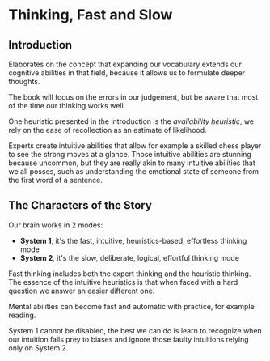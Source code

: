 # Thinking, Fast and Slow
## Introduction
Elaborates on the concept that expanding our vocabulary extends our cognitive abilities in that field, because it allows us to formulate deeper thoughts.

The book will focus on the errors in our judgement, but be aware that most of the time our thinking works well. 

One heuristic presented in the introduction is the *availability heuristic*, we rely on the ease of recollection as an estimate of likelihood.

Experts create intuitive abilities that allow for example a skilled chess player to see the strong moves at a glance. Those intuitive abilities are stunning because uncommon, but they are really akin to many intuitive abilities that we all posses, such as understanding the emotional state of someone from the first word of a sentence.

## The Characters of the Story
Our brain works in 2 modes:
- **System 1**, it's the fast, intuitive, heuristics-based, effortless thinking mode
- **System 2**, it's the slow, deliberate, logical, effortful thinking mode

Fast thinking includes both the expert thinking and the heuristic thinking.
The essence of the intuitive heuristics is that when faced with a hard question we answer an easier different one.

Mental abilities can become fast and automatic with practice, for example reading.

System 1 cannot be disabled, the best we can do is learn to recognize when our intuition falls prey to biases and ignore those faulty intuitions relying only on System 2.

